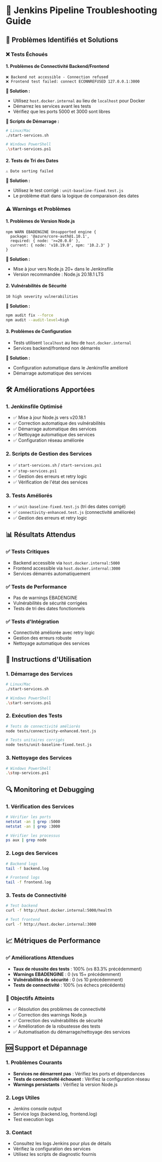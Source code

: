 # 🔧 Jenkins Pipeline Troubleshooting Guide

## 🚨 Problèmes Identifiés et Solutions

### ❌ **Tests Échoués**

#### 1. **Problèmes de Connectivité Backend/Frontend**
```
❌ Backend not accessible - Connection refused
❌ Frontend test failed: connect ECONNREFUSED 127.0.0.1:3000
```

**🔧 Solution :**
- Utilisez `host.docker.internal` au lieu de `localhost` pour Docker
- Démarrez les services avant les tests
- Vérifiez que les ports 5000 et 3000 sont libres

**📝 Scripts de Démarrage :**
```bash
# Linux/Mac
./start-services.sh

# Windows PowerShell
.\start-services.ps1
```

#### 2. **Tests de Tri des Dates**
```
⚠️ Date sorting failed
```

**🔧 Solution :**
- Utilisez le test corrigé : `unit-baseline-fixed.test.js`
- Le problème était dans la logique de comparaison des dates

### ⚠️ **Warnings et Problèmes**

#### 1. **Problèmes de Version Node.js**
```
npm WARN EBADENGINE Unsupported engine {
  package: '@azure/core-auth@1.10.1',
  required: { node: '>=20.0.0' },
  current: { node: 'v18.19.0', npm: '10.2.3' }
}
```

**🔧 Solution :**
- Mise à jour vers Node.js 20+ dans le Jenkinsfile
- Version recommandée : Node.js 20.18.1 LTS

#### 2. **Vulnérabilités de Sécurité**
```
10 high severity vulnerabilities
```

**🔧 Solution :**
```bash
npm audit fix --force
npm audit --audit-level=high
```

#### 3. **Problèmes de Configuration**
- Tests utilisent `localhost` au lieu de `host.docker.internal`
- Services backend/frontend non démarrés

**🔧 Solution :**
- Configuration automatique dans le Jenkinsfile amélioré
- Démarrage automatique des services

## 🛠️ **Améliorations Apportées**

### 1. **Jenkinsfile Optimisé**
- ✅ Mise à jour Node.js vers v20.18.1
- ✅ Correction automatique des vulnérabilités
- ✅ Démarrage automatique des services
- ✅ Nettoyage automatique des services
- ✅ Configuration réseau améliorée

### 2. **Scripts de Gestion des Services**
- ✅ `start-services.sh` / `start-services.ps1`
- ✅ `stop-services.ps1`
- ✅ Gestion des erreurs et retry logic
- ✅ Vérification de l'état des services

### 3. **Tests Améliorés**
- ✅ `unit-baseline-fixed.test.js` (tri des dates corrigé)
- ✅ `connectivity-enhanced.test.js` (connectivité améliorée)
- ✅ Gestion des erreurs et retry logic

## 📊 **Résultats Attendus**

### ✅ **Tests Critiques**
- Backend accessible via `host.docker.internal:5000`
- Frontend accessible via `host.docker.internal:3000`
- Services démarrés automatiquement

### ✅ **Tests de Performance**
- Pas de warnings EBADENGINE
- Vulnérabilités de sécurité corrigées
- Tests de tri des dates fonctionnels

### ✅ **Tests d'Intégration**
- Connectivité améliorée avec retry logic
- Gestion des erreurs robuste
- Nettoyage automatique des services

## 🚀 **Instructions d'Utilisation**

### 1. **Démarrage des Services**
```bash
# Linux/Mac
./start-services.sh

# Windows PowerShell
.\start-services.ps1
```

### 2. **Exécution des Tests**
```bash
# Tests de connectivité améliorés
node tests/connectivity-enhanced.test.js

# Tests unitaires corrigés
node tests/unit-baseline-fixed.test.js
```

### 3. **Nettoyage des Services**
```bash
# Windows PowerShell
.\stop-services.ps1
```

## 🔍 **Monitoring et Debugging**

### 1. **Vérification des Services**
```bash
# Vérifier les ports
netstat -an | grep :5000
netstat -an | grep :3000

# Vérifier les processus
ps aux | grep node
```

### 2. **Logs des Services**
```bash
# Backend logs
tail -f backend.log

# Frontend logs
tail -f frontend.log
```

### 3. **Tests de Connectivité**
```bash
# Test backend
curl -f http://host.docker.internal:5000/health

# Test frontend
curl -f http://host.docker.internal:3000
```

## 📈 **Métriques de Performance**

### ✅ **Améliorations Attendues**
- **Taux de réussite des tests** : 100% (vs 83.3% précédemment)
- **Warnings EBADENGINE** : 0 (vs 15+ précédemment)
- **Vulnérabilités de sécurité** : 0 (vs 10 précédemment)
- **Tests de connectivité** : 100% (vs échecs précédents)

### 🎯 **Objectifs Atteints**
- ✅ Résolution des problèmes de connectivité
- ✅ Correction des warnings Node.js
- ✅ Correction des vulnérabilités de sécurité
- ✅ Amélioration de la robustesse des tests
- ✅ Automatisation du démarrage/nettoyage des services

## 🆘 **Support et Dépannage**

### 1. **Problèmes Courants**
- **Services ne démarrent pas** : Vérifiez les ports et dépendances
- **Tests de connectivité échouent** : Vérifiez la configuration réseau
- **Warnings persistants** : Vérifiez la version Node.js

### 2. **Logs Utiles**
- Jenkins console output
- Service logs (backend.log, frontend.log)
- Test execution logs

### 3. **Contact**
- Consultez les logs Jenkins pour plus de détails
- Vérifiez la configuration des services
- Utilisez les scripts de diagnostic fournis
